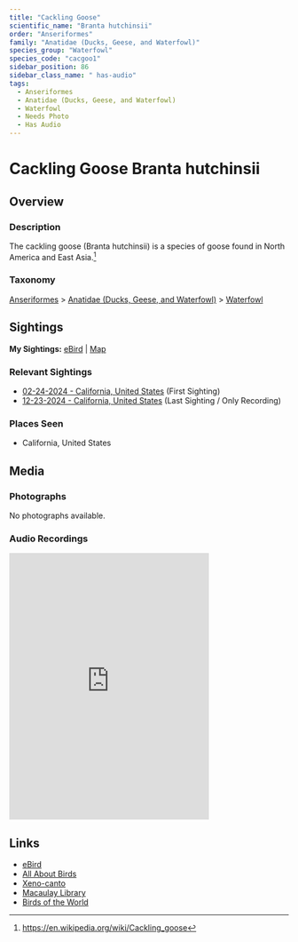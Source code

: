```yaml
---
title: "Cackling Goose"
scientific_name: "Branta hutchinsii"
order: "Anseriformes"
family: "Anatidae (Ducks, Geese, and Waterfowl)"
species_group: "Waterfowl"
species_code: "cacgoo1"
sidebar_position: 86
sidebar_class_name: " has-audio"
tags: 
  - Anseriformes
  - Anatidae (Ducks, Geese, and Waterfowl)
  - Waterfowl
  - Needs Photo
  - Has Audio
---
```


# Cackling Goose <span className='sci_name'>Branta hutchinsii</span>

## Overview

### Description
The cackling goose (Branta hutchinsii) is a species of goose found in North America and East Asia.[^1]

[^1]: https://en.wikipedia.org/wiki/Cackling_goose

### Taxonomy
[Anseriformes](/tags/anseriformes) > [Anatidae (Ducks, Geese, and Waterfowl)](/tags/anatidae-ducks-geese-and-waterfowl) > [Waterfowl](/tags/waterfowl)


## Sightings

**My Sightings:** [eBird](https://ebird.org/lifelist?r=world&time=life&spp=cacgoo1) | [Map](/map?species_code=cacgoo1)

### Relevant Sightings

* [02-24-2024 - California, United States](https://ebird.org/checklist/S162776023) (First Sighting)
* [12-23-2024 - California, United States](https://ebird.org/checklist/S206318000) (Last Sighting / Only Recording)

### Places Seen

* California, United States



## Media
### Photographs
No photographs available.

### Audio Recordings
<iframe src="https://macaulaylibrary.org/asset/627926546/embed" width="360" height="480" frameborder="0" allowfullscreen></iframe>

## Links
* [eBird](https://ebird.org/species/cacgoo1) 
* [All About Birds](https://www.allaboutbirds.org/guide/cacgoo1) 
* [Xeno-canto](https://www.xeno-canto.org/species/branta-hutchinsii) 
* [Macaulay Library](https://search.macaulaylibrary.org/catalog?taxonCode=cacgoo1&sort=rating_rank_desc)
* [Birds of the World](https://birdsoftheworld.org/bow/species/cacgoo1)

